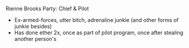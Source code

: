 Rienne Brooks
Party: Chief & Pilot
- Ex-armed-forces, utter bitch, adrenaline junkie (and other forms of junkie besides)
- Has done ether 2x, once as part of pilot program, once after stealing another person's